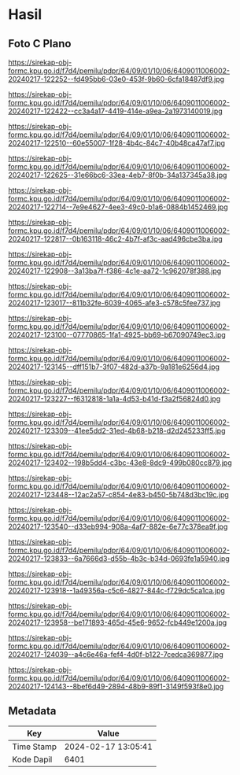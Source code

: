 # Hasil

## Foto C Plano

https://sirekap-obj-formc.kpu.go.id/f7d4/pemilu/pdpr/64/09/01/10/06/6409011006002-20240217-122252--fd495bb6-03e0-453f-9b60-6cfa18487df9.jpg

https://sirekap-obj-formc.kpu.go.id/f7d4/pemilu/pdpr/64/09/01/10/06/6409011006002-20240217-122422--cc3a4a17-4419-414e-a9ea-2a1973140019.jpg

https://sirekap-obj-formc.kpu.go.id/f7d4/pemilu/pdpr/64/09/01/10/06/6409011006002-20240217-122510--60e55007-1f28-4b4c-84c7-40b48ca47af7.jpg

https://sirekap-obj-formc.kpu.go.id/f7d4/pemilu/pdpr/64/09/01/10/06/6409011006002-20240217-122625--31e66bc6-33ea-4eb7-8f0b-34a137345a38.jpg

https://sirekap-obj-formc.kpu.go.id/f7d4/pemilu/pdpr/64/09/01/10/06/6409011006002-20240217-122714--7e9e4627-4ee3-49c0-b1a6-0884b1452469.jpg

https://sirekap-obj-formc.kpu.go.id/f7d4/pemilu/pdpr/64/09/01/10/06/6409011006002-20240217-122817--0b163118-46c2-4b7f-af3c-aad496cbe3ba.jpg

https://sirekap-obj-formc.kpu.go.id/f7d4/pemilu/pdpr/64/09/01/10/06/6409011006002-20240217-122908--3a13ba7f-f386-4c1e-aa72-1c962078f388.jpg

https://sirekap-obj-formc.kpu.go.id/f7d4/pemilu/pdpr/64/09/01/10/06/6409011006002-20240217-123017--811b32fe-6039-4065-afe3-c578c5fee737.jpg

https://sirekap-obj-formc.kpu.go.id/f7d4/pemilu/pdpr/64/09/01/10/06/6409011006002-20240217-123100--07770865-1fa1-4925-bb69-b67090749ec3.jpg

https://sirekap-obj-formc.kpu.go.id/f7d4/pemilu/pdpr/64/09/01/10/06/6409011006002-20240217-123145--dff151b7-3f07-482d-a37b-9a181e6256d4.jpg

https://sirekap-obj-formc.kpu.go.id/f7d4/pemilu/pdpr/64/09/01/10/06/6409011006002-20240217-123227--f6312818-1a1a-4d53-b41d-f3a2f56824d0.jpg

https://sirekap-obj-formc.kpu.go.id/f7d4/pemilu/pdpr/64/09/01/10/06/6409011006002-20240217-123309--41ee5dd2-31ed-4b68-b218-d2d245233ff5.jpg

https://sirekap-obj-formc.kpu.go.id/f7d4/pemilu/pdpr/64/09/01/10/06/6409011006002-20240217-123402--198b5dd4-c3bc-43e8-8dc9-499b080cc879.jpg

https://sirekap-obj-formc.kpu.go.id/f7d4/pemilu/pdpr/64/09/01/10/06/6409011006002-20240217-123448--12ac2a57-c854-4e83-b450-5b748d3bc19c.jpg

https://sirekap-obj-formc.kpu.go.id/f7d4/pemilu/pdpr/64/09/01/10/06/6409011006002-20240217-123540--d33eb994-908a-4af7-882e-6e77c378ea9f.jpg

https://sirekap-obj-formc.kpu.go.id/f7d4/pemilu/pdpr/64/09/01/10/06/6409011006002-20240217-123833--6a7666d3-d55b-4b3c-b34d-0693fe1a5940.jpg

https://sirekap-obj-formc.kpu.go.id/f7d4/pemilu/pdpr/64/09/01/10/06/6409011006002-20240217-123918--1a49356a-c5c6-4827-844c-f729dc5ca1ca.jpg

https://sirekap-obj-formc.kpu.go.id/f7d4/pemilu/pdpr/64/09/01/10/06/6409011006002-20240217-123958--be171893-465d-45e6-9652-fcb449e1200a.jpg

https://sirekap-obj-formc.kpu.go.id/f7d4/pemilu/pdpr/64/09/01/10/06/6409011006002-20240217-124039--a4c6e46a-fef4-4d0f-b122-7cedca369877.jpg

https://sirekap-obj-formc.kpu.go.id/f7d4/pemilu/pdpr/64/09/01/10/06/6409011006002-20240217-124143--8bef6d49-2894-48b9-89f1-3149f593f8e0.jpg


## Metadata

| Key        | Value               |
| ---------- | ------------------- |
| Time Stamp | 2024-02-17 13:05:41 |
| Kode Dapil | 6401                |



